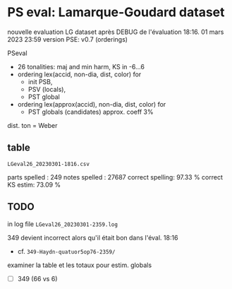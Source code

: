 # PS eval: Lamarque-Goudard dataset
nouvelle evaluation LG dataset après DEBUG de l'évaluation 18:16.
01 mars 2023 23:59
version PSE: v0.7 (orderings)


PSeval 
- 26 tonalities: maj and min harm, KS in -6...6
- ordering lex(accid, non-dia, dist, color) for 
	- init PSB, 
	- PSV (locals), 
	- PST global 
- ordering lex(approx(accid), non-dia, dist, color) for
	- PST globals (candidates)
  approx. coeff 3%

dist. ton = Weber

## table

`LGeval26_20230301-1816.csv`

parts spelled   : 249
notes spelled   : 27687
correct spelling: 97.33 %
correct KS estim: 73.09 %




## TODO

in log file `LGeval26_20230301-2359.log`

349 devient incorrect alors qu'il était bon dans l'éval. 18:16
- cf. `349-Haydn-quatuor5op76-2359/`

examiner la table et les totaux pour estim. globals
- [ ] 349 (66 vs 6)



